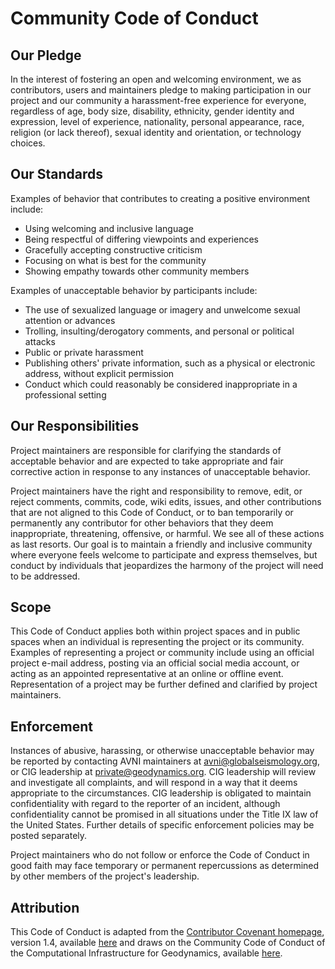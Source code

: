 # Community Code of Conduct

## Our Pledge

In the interest of fostering an open and welcoming environment, we as contributors, users and maintainers pledge to
making participation in our project and our community a harassment-free experience for everyone,
regardless of age, body size, disability, ethnicity, gender identity and expression, level of experience, nationality, personal appearance, race, religion (or lack thereof), sexual identity and orientation, or technology choices.

## Our Standards

Examples of behavior that contributes to creating a positive environment include:

* Using welcoming and inclusive language
* Being respectful of differing viewpoints and experiences
* Gracefully accepting constructive criticism
* Focusing on what is best for the community
* Showing empathy towards other community members

Examples of unacceptable behavior by participants include:

* The use of sexualized language or imagery and unwelcome sexual attention or advances
* Trolling, insulting/derogatory comments, and personal or political attacks
* Public or private harassment
* Publishing others' private information, such as a physical or electronic address, without explicit permission
* Conduct which could reasonably be considered inappropriate in a professional setting

## Our Responsibilities

Project maintainers are responsible for clarifying the standards of acceptable behavior and are expected to take appropriate and fair corrective action in response to any instances of unacceptable behavior.

Project maintainers have the right and responsibility to remove, edit, or
reject comments, commits, code, wiki edits, issues, and other contributions
that are not aligned to this Code of Conduct, or to ban temporarily or
permanently any contributor for other behaviors that they deem inappropriate,
threatening, offensive, or harmful. We see all of these actions as last
resorts. Our goal is to maintain a friendly and inclusive community where
everyone feels welcome to participate and express themselves, but conduct by
individuals that jeopardizes the harmony of the project will need to be
addressed.

## Scope

This Code of Conduct applies both within project spaces and in public spaces when an individual is representing the project or its community. Examples of representing a project or community include using an official project e-mail address, posting via an official social media account, or acting as an appointed representative at an online or offline event. Representation of a project may be further defined and clarified by project maintainers.

## Enforcement

Instances of abusive, harassing, or otherwise unacceptable behavior may be reported by contacting AVNI maintainers at <avni@globalseismology.org>, or CIG leadership at <private@geodynamics.org>. CIG leadership will review and investigate all complaints, and will respond in a way that it deems appropriate to the circumstances. CIG leadership is obligated to maintain confidentiality with regard to the reporter of an incident, although confidentiality cannot be promised in all situations under the Title IX law of the United States. Further details of specific enforcement policies may be posted separately.

Project maintainers who do not follow or enforce the Code of Conduct in good faith may face temporary or permanent repercussions as determined by other members of the project's leadership.

## Attribution

This Code of Conduct is adapted from the [Contributor Covenant homepage](http://contributor-covenant.org), version 1.4, available [here](http://contributor-covenant.org/version/1/4) and draws on the Community Code of Conduct of the Computational Infrastructure for Geodynamics, available [here](https://geodynamics.org/about/conduct).

